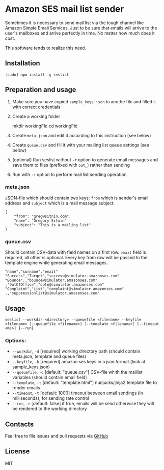# Amazon SES mail list sender

Sometimes it is necessary to send mail list via the tough channel like Amazon Simple Email Services. Just to be sure that emails will arrive to the user's mailboxes and arrive perfectly in time. No matter how much does it cost.

This software tends to realize this need.

## Installation

    [sudo] npm install -g seslist

## Preparation and usage

1. Make sure you have copied `sample_keys.json` to anothe file and filled it with correct credentials

2. Create a working folder

    mkdir workingFld
    cd workingFld

3. Create `meta.json` and edit it according to this instruction (see below)

4. Create `queue.csv` and fill it with your mailing list queue settings (see below)

5. (optional) Run seslist without `-r` option to generate email messages and save them to files (prefixed with `out_`) rather than sending

6. Run with `-r` option to perform mail list sending operation

### meta.json

JSON-file which should contain two keys: `from` which is sender's email address and `subject` which is a mail message subject.

	{
		"from": "greg@sitnin.com",
		"name": "Gregory Sitnin"
		"subject": "This is a mailing list"
	}


### queue.csv

Should contain CSV-data with field names on a first row. `email` field is required, all other is optional. Every key from row will be passed to the template engine while generating email messages.

	"name","surname","email"
	"Success","Target","success@simulator.amazonses.com"
	"Bounce",,"bounce@simulator.amazonses.com"
	,"OutOfOffice","ooto@simulator.amazonses.com"
	"Complaint","List","complaint@simulator.amazonses.com"
	,,"suppressionlist@simulator.amazonses.com"

## Usage

    seslist --workdir <directory> --queuefile <filename> --keyfile <filename> [--queuefile <filename>] [--template <filename>] [--timeout <ms>] [--run]

### Options:

* `--workdir`, `-d` [required] working directory path (should contain meta.json, template and queue files)
* `--keyfile`, `-k` [required] amazon ses keys in a json format (look at sample_keys.json)
* `--queuefile`, `-q` [default: "queue.csv"] CSV-file whith the maillist variables (should contain email field)
* `--template`, `-t` [default: "template.html"] nunjucks/jinja2 template file to render emails
* `--timeout`, `-t` [default: 1000] timeout between email sendings (in milliseconds), for sending rate control
* `--run`, `-r` [default: false] if true, emails will be send otherwise they will be rendered to the working directory

## Contacts

Feel free to file issues and pull requests via [GitHub](https://github.com/sitnin/seslist)

## License

MIT

